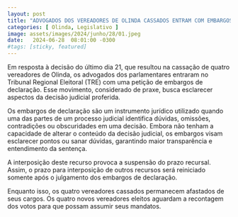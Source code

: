 ```yaml
---
layout: post
title: "ADVOGADOS DOS VEREADORES DE OLINDA CASSADOS ENTRAM COM EMBARGOS DE DECLARAÇÃO NO TRE"
categories: [ Olinda, Legislativo ]
image: assets/images/2024/junho/28/01.jpeg
date:   2024-06-28  08:01:00 -0300
#tags: [sticky, featured]
---
```

Em resposta à decisão do último dia 21, que resultou na cassação de quatro vereadores de Olinda, os advogados dos parlamentares entraram no Tribunal Regional Eleitoral (TRE) com uma petição de embargos de declaração. Esse movimento, considerado de praxe, busca esclarecer aspectos da decisão judicial proferida.

Os embargos de declaração são um instrumento jurídico utilizado quando uma das partes de um processo judicial identifica dúvidas, omissões, contradições ou obscuridades em uma decisão. Embora não tenham a capacidade de alterar o conteúdo da decisão judicial, os embargos visam esclarecer pontos ou sanar dúvidas, garantindo maior transparência e entendimento da sentença.

A interposição deste recurso provoca a suspensão do prazo recursal. Assim, o prazo para interposição de outros recursos será reiniciado somente após o julgamento dos embargos de declaração.

Enquanto isso, os quatro vereadores cassados permanecem afastados de seus cargos. Os quatro novos vereadores eleitos aguardam a recontagem dos votos para que possam assumir seus mandatos.